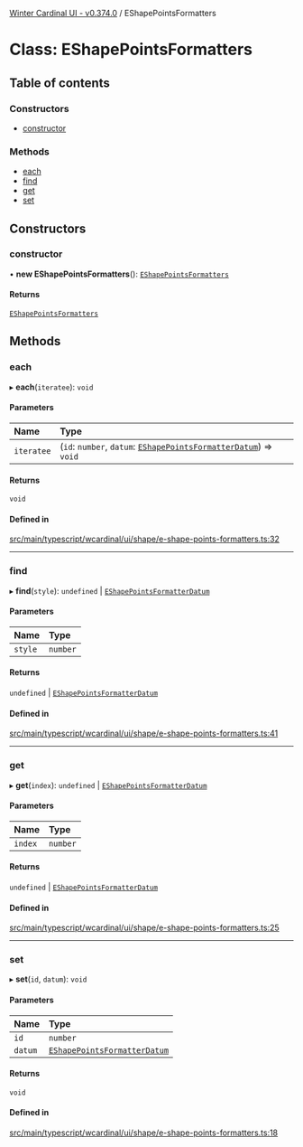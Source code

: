 [Winter Cardinal UI - v0.374.0](../index.md) / EShapePointsFormatters

# Class: EShapePointsFormatters

## Table of contents

### Constructors

- [constructor](EShapePointsFormatters.md#constructor)

### Methods

- [each](EShapePointsFormatters.md#each)
- [find](EShapePointsFormatters.md#find)
- [get](EShapePointsFormatters.md#get)
- [set](EShapePointsFormatters.md#set)

## Constructors

### constructor

• **new EShapePointsFormatters**(): [`EShapePointsFormatters`](EShapePointsFormatters.md)

#### Returns

[`EShapePointsFormatters`](EShapePointsFormatters.md)

## Methods

### each

▸ **each**(`iteratee`): `void`

#### Parameters

| Name | Type |
| :------ | :------ |
| `iteratee` | (`id`: `number`, `datum`: [`EShapePointsFormatterDatum`](../interfaces/EShapePointsFormatterDatum.md)) => `void` |

#### Returns

`void`

#### Defined in

[src/main/typescript/wcardinal/ui/shape/e-shape-points-formatters.ts:32](https://github.com/winter-cardinal/winter-cardinal-ui/blob/v0.310.1/src/main/typescript/wcardinal/ui/shape/e-shape-points-formatters.ts#L32)

___

### find

▸ **find**(`style`): `undefined` \| [`EShapePointsFormatterDatum`](../interfaces/EShapePointsFormatterDatum.md)

#### Parameters

| Name | Type |
| :------ | :------ |
| `style` | `number` |

#### Returns

`undefined` \| [`EShapePointsFormatterDatum`](../interfaces/EShapePointsFormatterDatum.md)

#### Defined in

[src/main/typescript/wcardinal/ui/shape/e-shape-points-formatters.ts:41](https://github.com/winter-cardinal/winter-cardinal-ui/blob/v0.310.1/src/main/typescript/wcardinal/ui/shape/e-shape-points-formatters.ts#L41)

___

### get

▸ **get**(`index`): `undefined` \| [`EShapePointsFormatterDatum`](../interfaces/EShapePointsFormatterDatum.md)

#### Parameters

| Name | Type |
| :------ | :------ |
| `index` | `number` |

#### Returns

`undefined` \| [`EShapePointsFormatterDatum`](../interfaces/EShapePointsFormatterDatum.md)

#### Defined in

[src/main/typescript/wcardinal/ui/shape/e-shape-points-formatters.ts:25](https://github.com/winter-cardinal/winter-cardinal-ui/blob/v0.310.1/src/main/typescript/wcardinal/ui/shape/e-shape-points-formatters.ts#L25)

___

### set

▸ **set**(`id`, `datum`): `void`

#### Parameters

| Name | Type |
| :------ | :------ |
| `id` | `number` |
| `datum` | [`EShapePointsFormatterDatum`](../interfaces/EShapePointsFormatterDatum.md) |

#### Returns

`void`

#### Defined in

[src/main/typescript/wcardinal/ui/shape/e-shape-points-formatters.ts:18](https://github.com/winter-cardinal/winter-cardinal-ui/blob/v0.310.1/src/main/typescript/wcardinal/ui/shape/e-shape-points-formatters.ts#L18)
